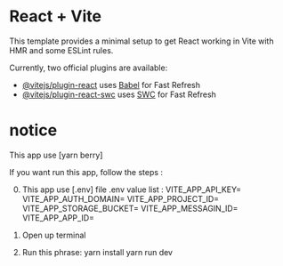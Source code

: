 # React + Vite

This template provides a minimal setup to get React working in Vite with HMR and some ESLint rules.

Currently, two official plugins are available:

- [@vitejs/plugin-react](https://github.com/vitejs/vite-plugin-react/blob/main/packages/plugin-react/README.md) uses [Babel](https://babeljs.io/) for Fast Refresh
- [@vitejs/plugin-react-swc](https://github.com/vitejs/vite-plugin-react-swc) uses [SWC](https://swc.rs/) for Fast Refresh

# notice

This app use [yarn berry]

If you want run this app, follow the steps :

0. This app use [.env] file
   .env value list :
   VITE_APP_API_KEY=
   VITE_APP_AUTH_DOMAIN=
   VITE_APP_PROJECT_ID=
   VITE_APP_STORAGE_BUCKET=
   VITE_APP_MESSAGIN_ID=
   VITE_APP_APP_ID=

1. Open up terminal

2. Run this phrase:
   yarn install
   yarn run dev
